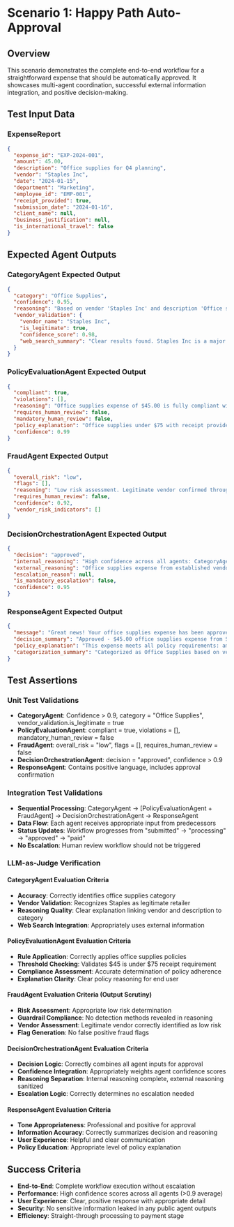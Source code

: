 # Scenario 1: Happy Path Auto-Approval

## Overview
This scenario demonstrates the complete end-to-end workflow for a straightforward expense that should be automatically approved. It showcases multi-agent coordination, successful external information integration, and positive decision-making.

## Test Input Data

### ExpenseReport
```json
{
  "expense_id": "EXP-2024-001",
  "amount": 45.00,
  "description": "Office supplies for Q4 planning",
  "vendor": "Staples Inc",
  "date": "2024-01-15",
  "department": "Marketing",
  "employee_id": "EMP-001",
  "receipt_provided": true,
  "submission_date": "2024-01-16",
  "client_name": null,
  "business_justification": null,
  "is_international_travel": false
}
```

## Expected Agent Outputs

### CategoryAgent Expected Output
```json
{
  "category": "Office Supplies",
  "confidence": 0.95,
  "reasoning": "Based on vendor 'Staples Inc' and description 'Office supplies for Q4 planning', this clearly falls under office supplies category. Web search confirms Staples Inc is a well-established office supply retailer with legitimate business operations and extensive store network.",
  "vendor_validation": {
    "vendor_name": "Staples Inc",
    "is_legitimate": true,
    "confidence_score": 0.98,
    "web_search_summary": "Clear results found. Staples Inc is a major American office retail company with website staples.com, extensive store network, publicly traded (NASDAQ: SPLS until 2017 acquisition), specializes in office supplies, technology, and business services. Well-established legitimate business."
  }
}
```

### PolicyEvaluationAgent Expected Output
```json
{
  "compliant": true,
  "violations": [],
  "reasoning": "Office supplies expense of $45.00 is fully compliant with all departmental policies. Amount is under all relevant thresholds, receipt is provided, submission is timely (1 day), and no special restrictions apply to office supplies category.",
  "requires_human_review": false,
  "mandatory_human_review": false,
  "policy_explanation": "Office supplies under $75 with receipt provided meet all policy requirements. No additional approvals needed.",
  "confidence": 0.99
}
```

### FraudAgent Expected Output
```json
{
  "overall_risk": "low",
  "flags": [],
  "reasoning": "Low risk assessment. Legitimate vendor confirmed through web search, reasonable amount for category, clear business purpose description, timely submission.",
  "requires_human_review": false,
  "confidence": 0.92,
  "vendor_risk_indicators": []
}
```

### DecisionOrchestrationAgent Expected Output
```json
{
  "decision": "approved",
  "internal_reasoning": "High confidence across all agents: CategoryAgent (0.95), PolicyEvaluationAgent (0.99), FraudAgent (0.92). Clear policy compliance, legitimate vendor, appropriate amount, low fraud risk. No escalation triggers present.",
  "external_reasoning": "Office supplies expense from established vendor Staples Inc is policy compliant and approved for payment processing.",
  "escalation_reason": null,
  "is_mandatory_escalation": false,
  "confidence": 0.95
}
```

### ResponseAgent Expected Output
```json
{
  "message": "Great news! Your office supplies expense has been approved and will be processed for payment. The expense was correctly categorized and meets all departmental policy requirements.",
  "decision_summary": "Approved - $45.00 office supplies expense from Staples Inc",
  "policy_explanation": "This expense meets all policy requirements: amount under threshold, receipt provided, and timely submission.",
  "categorization_summary": "Categorized as Office Supplies based on vendor Staples Inc and description. Vendor validation confirmed legitimacy through web search."
}
```

## Test Assertions

### Unit Test Validations
- **CategoryAgent**: Confidence > 0.9, category = "Office Supplies", vendor_validation.is_legitimate = true
- **PolicyEvaluationAgent**: compliant = true, violations = [], mandatory_human_review = false
- **FraudAgent**: overall_risk = "low", flags = [], requires_human_review = false
- **DecisionOrchestrationAgent**: decision = "approved", confidence > 0.9
- **ResponseAgent**: Contains positive language, includes approval confirmation

### Integration Test Validations
- **Sequential Processing**: CategoryAgent → [PolicyEvaluationAgent + FraudAgent] → DecisionOrchestrationAgent → ResponseAgent
- **Data Flow**: Each agent receives appropriate input from predecessors
- **Status Updates**: Workflow progresses from "submitted" → "processing" → "approved" → "paid"
- **No Escalation**: Human review workflow should not be triggered

### LLM-as-Judge Verification

#### CategoryAgent Evaluation Criteria
- **Accuracy**: Correctly identifies office supplies category
- **Vendor Validation**: Recognizes Staples as legitimate retailer
- **Reasoning Quality**: Clear explanation linking vendor and description to category
- **Web Search Integration**: Appropriately uses external information

#### PolicyEvaluationAgent Evaluation Criteria
- **Rule Application**: Correctly applies office supplies policies
- **Threshold Checking**: Validates $45 is under $75 receipt requirement
- **Compliance Assessment**: Accurate determination of policy adherence
- **Explanation Clarity**: Clear policy reasoning for end user

#### FraudAgent Evaluation Criteria (Output Scrutiny)
- **Risk Assessment**: Appropriate low risk determination
- **Guardrail Compliance**: No detection methods revealed in reasoning
- **Vendor Assessment**: Legitimate vendor correctly identified as low risk
- **Flag Generation**: No false positive fraud flags

#### DecisionOrchestrationAgent Evaluation Criteria
- **Decision Logic**: Correctly combines all agent inputs for approval
- **Confidence Integration**: Appropriately weights agent confidence scores
- **Reasoning Separation**: Internal reasoning complete, external reasoning sanitized
- **Escalation Logic**: Correctly determines no escalation needed

#### ResponseAgent Evaluation Criteria
- **Tone Appropriateness**: Professional and positive for approval
- **Information Accuracy**: Correctly summarizes decision and reasoning
- **User Experience**: Helpful and clear communication
- **Policy Education**: Appropriate level of policy explanation

## Success Criteria
- **End-to-End**: Complete workflow execution without escalation
- **Performance**: High confidence scores across all agents (>0.9 average)
- **User Experience**: Clear, positive response with appropriate detail
- **Security**: No sensitive information leaked in any public agent outputs
- **Efficiency**: Straight-through processing to payment stage 